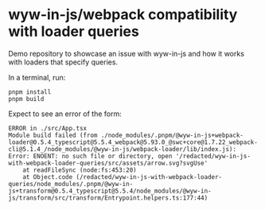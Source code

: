 # wyw-in-js/webpack compatibility with loader queries

Demo repository to showcase an issue with wyw-in-js and how it works with loaders that specify queries.

In a terminal, run:

```shell
pnpm install
pnpm build
```

Expect to see an error of the form:

```
ERROR in ./src/App.tsx
Module build failed (from ./node_modules/.pnpm/@wyw-in-js+webpack-loader@0.5.4_typescript@5.5.4_webpack@5.93.0_@swc+core@1.7.22_webpack-cli@5.1.4_/node_modules/@wyw-in-js/webpack-loader/lib/index.js):
Error: ENOENT: no such file or directory, open '/redacted/wyw-in-js-with-webpack-loader-queries/src/assets/arrow.svg?svgUse'
    at readFileSync (node:fs:453:20)
    at Object.code (/redacted/wyw-in-js-with-webpack-loader-queries/node_modules/.pnpm/@wyw-in-js+transform@0.5.4_typescript@5.5.4/node_modules/@wyw-in-js/transform/src/transform/Entrypoint.helpers.ts:177:44)
```

